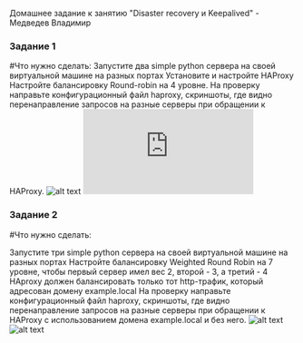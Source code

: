  Домашнее задание к занятию "Disaster recovery и Keepalived" - Медведев Владимир


### Задание 1

#Что нужно сделать:
Запустите два simple python сервера на своей виртуальной машине на разных портах
Установите и настройте HAProxy
Настройте балансировку Round-robin на 4 уровне.
На проверку направьте конфигурационный файл haproxy, скриншоты, где видно перенаправление запросов на разные серверы при обращении к HAProxy.
![alt text](https://github.com/vladimir-medvedev/dz_Gitlab/blob/main/HAP1.1.png)
![alt text](https://github.com/vladimir-medvedev/dz_Gitlab/blob/main/HAP1.1.txt)


### Задание 2

#Что нужно сделать:

Запустите три simple python сервера на своей виртуальной машине на разных портах
Настройте балансировку Weighted Round Robin на 7 уровне, чтобы первый сервер имел вес 2, второй - 3, а третий - 4
HAproxy должен балансировать только тот http-трафик, который адресован домену example.local
На проверку направьте конфигурационный файл haproxy, скриншоты, где видно перенаправление запросов на разные серверы при обращении к HAProxy c использованием домена example.local и без него.
![alt text](https://github.com/vladimir-medvedev/dz_Gitlab/blob/main/Pipeline.png)
![alt text](https://github.com/vladimir-medvedev/dz_Gitlab/blob/main/gitlab-ci.png)
